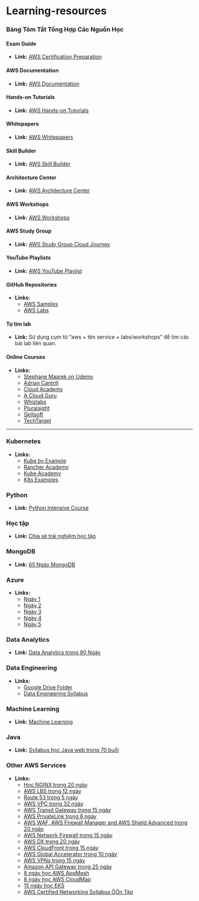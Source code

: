 # Learning-resources

### Bảng Tóm Tắt Tổng Hợp Các Nguồn Học

#### Exam Guide
- **Link:** [AWS Certification Preparation](https://aws.amazon.com/certification/certification-prep/)

#### AWS Documentation
- **Link:** [AWS Documentation](https://docs.aws.amazon.com/)

#### Hands-on Tutorials
- **Link:** [AWS Hands-on Tutorials](https://aws.amazon.com/getting-started/hands-on/)

#### Whitepapers
- **Link:** [AWS Whitepapers](https://aws.amazon.com/whitepapers/)

#### Skill Builder
- **Link:** [AWS Skill Builder](https://explore.skillbuilder.aws/learn)

#### Architecture Center
- **Link:** [AWS Architecture Center](https://aws.amazon.com/architecture/)

#### AWS Workshops
- **Link:** [AWS Workshops](https://workshops.aws/)

#### AWS Study Group
- **Link:** [AWS Study Group Cloud Journey](https://cloudjourney.awsstudygroup.com/vi/)

#### YouTube Playlists
- **Link:** [AWS YouTube Playlist](https://www.youtube.com/playlist?list=PLhr1KZpdzukcONwoeZOK3oCZiOngt4-o4)

#### GitHub Repositories
- **Links:**
  - [AWS Samples](https://github.com/aws-samples)
  - [AWS Labs](https://github.com/orgs/awslabs/repositories)

#### Tự tìm lab
- **Link:** Sử dụng cụm từ “aws + tên service + labs/workshops” để tìm các bài lab liên quan.

#### Online Courses
- **Links:**
  - [Stephane Maarek on Udemy](https://www.udemy.com/user/stephane-maarek/)
  - [Adrian Cantrill](https://learn.cantrill.io/)
  - [Cloud Academy](https://cloudacademy.com/)
  - [A Cloud Guru](https://acloudguru.com/)
  - [Whizlabs](https://www.whizlabs.com/)
  - [Pluralsight](https://app.pluralsight.com/library/)
  - [Skillsoft](https://www.skillsoft.com/)
  - [TechTarget](https://www.techtarget.com/searchcloudcomputing/)

---

### Kubernetes
- **Links:**
  - [Kube by Example](https://kubebyexample.com/learning-paths)
  - [Rancher Academy](https://www.rancher.academy/collections)
  - [Kube Academy](https://kube.academy/)
  - [K8s Examples](https://k8s-examples.container-solutions.com/)

### Python
- **Link:** [Python Intensive Course](https://www.evernote.com/shard/s658/client/snv?isnewsnv=true&noteGuid=744288f0-6dfc-fda8-db62-0760dcd0cc5f&noteKey=mQG0LndoKH8UJnOju37zNe3MCFDxLMIcR-TiooCI-i1y50Kj84y_68Rwmg&sn=https%3A%2F%2Fwww.evernote.com%2Fshard%2Fs658%2Fsh%2F744288f0-6dfc-fda8-db62-0760dcd0cc5f%2FmQG0LndoKH8UJnOju37zNe3MCFDxLMIcR-TiooCI-i1y50Kj84y_68Rwmg&title=N%25E1%25BB%2599i%2Bdung%2Bkho%25C3%25A1%2Bh%25E1%25BB%258Dc%2BPython%2Bintensive%2Bcourse)

### Học tập
- **Link:** [Chia sẻ trải nghiệm học tập](https://yentrinh.hashnode.dev/chia-se-trai-nghiem-hoc-tap)

### MongoDB
- **Link:** [65 Ngày MongoDB](https://yentrinh.hashnode.dev/65-ngay-mongodb)

### Azure
- **Links:**
  - [Ngày 1](https://yentrinh.hashnode.dev/azure-ai-102-ngay-1)
  - [Ngày 2](https://yentrinh.hashnode.dev/azure-ai-102-ngay-2)
  - [Ngày 3](https://yentrinh.hashnode.dev/azure-ai-102-ngay-3)
  - [Ngày 4](https://yentrinh.hashnode.dev/azure-ai-102-ngay-4)
  - [Ngày 5](https://yentrinh.hashnode.dev/azure-ai-102-ngay-5)

### Data Analytics
- **Link:** [Data Analytics trong 90 Ngày](https://yentrinh.hashnode.dev/data-analytics-trong-90-ngay)

### Data Engineering
- **Links:**
  - [Google Drive Folder](https://drive.google.com/drive/folders/1Xs_PIHnCp5horYOVSpQ__UOHKqaX_no-)
  - [Data Engineering Syllabus](https://yentrinh.hashnode.dev/data-engineering-syllabus)

### Machine Learning
- **Link:** [Machine Learning](https://phamdinhkhanh.github.io/content)

### Java
- **Link:** [Syllabus học Java web trong 70 buổi](https://yentrinh.hashnode.dev/syllabus-hoc-java-web-trong-70-buoi)

### Other AWS Services
- **Links:**
  - [Học NGINX trong 20 ngày](https://yentrinh.hashnode.dev/hoc-nginx-trong-20-ngay)
  - [AWS LBS trong 12 ngày](https://yentrinh.hashnode.dev/aws-lbs-trong-12-ngay)
  - [Route 53 trong 5 ngày](https://yentrinh.hashnode.dev/route-53-trong-5-ngay)
  - [AWS VPC trong 32 ngày](https://yentrinh.hashnode.dev/aws-vpc-trong-32-ngay)
  - [AWS Transit Gateway trong 15 ngày](https://yentrinh.hashnode.dev/aws-transit-gateway-trong-15-ngay)
  - [AWS PrivateLink trong 8 ngày](https://yentrinh.hashnode.dev/aws-privatelink-trong-8-ngay)
  - [AWS WAF, AWS Firewall Manager and AWS Shield Advanced trong 20 ngày](https://yentrinh.hashnode.dev/aws-waf-aws-firewall-manager-and-aws-shield-advanced-trong-20-ngay)
  - [AWS Network Firewall trong 15 ngày](https://yentrinh.hashnode.dev/aws-network-firewall-trong-15-ngay)
  - [AWS DX trong 20 ngày](https://yentrinh.hashnode.dev/aws-dx-trong-20-ngay)
  - [AWS CloudFront trong 15 ngày](https://yentrinh.hashnode.dev/aws-cloudfront-trong-15-ngay)
  - [AWS Global Accelerator trong 10 ngày](https://yentrinh.hashnode.dev/aws-global-accelerator-trong-10-ngay)
  - [AWS VPNs trong 15 ngày](https://yentrinh.hashnode.dev/aws-vpns-trong-15-ngay)
  - [Amazon API Gateway trong 25 ngày](https://yentrinh.hashnode.dev/amazon-api-gateway-trong-25-ngay)
  - [8 ngày học AWS AppMesh](https://yentrinh.hashnode.dev/8-ngay-hoc-aws-appmesh)
  - [8 ngày học AWS CloudMap](https://yentrinh.hashnode.dev/8-ngay-hoc-aws-cloudmap)
  - [15 ngày học EKS](https://yentrinh.hashnode.dev/15-ngay-hoc-eks)
  - [AWS Certified Networking Syllabus ÔÔn Tập](https://yentrinh.hashnode.dev/aws-certified-networking-syllabus-on-tap)
